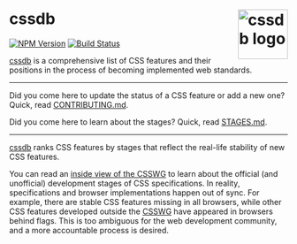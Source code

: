 # cssdb [<img src="https://cssdb.org/images/cssdb.svg" alt="cssdb logo" width="90" height="90" align="right">][cssdb]

[![NPM Version][npm-img]][npm-url]
[![Build Status][cli-img]][cli-url]

[cssdb] is a comprehensive list of CSS features and their positions in
the process of becoming implemented web standards.

---

Did you come here to update the status of a CSS feature or add a new one?
Quick, read [CONTRIBUTING.md](CONTRIBUTING.md).

Did you come here to learn about the stages? Quick, read [STAGES.md](STAGES.md).

---

[cssdb] ranks CSS features by stages that reflect the real-life stability of
new CSS features.

You can read an [inside view of the CSSWG] to learn about the official
(and unofficial) development stages of CSS specifications. In reality,
specifications and browser implementations happen out of sync. For example,
there are stable CSS features missing in all browsers, while other CSS features
developed outside the [CSSWG] have appeared in browsers behind flags. This is
too ambiguous for the web development community, and a more accountable process
is desired.

[cli-img]: https://github.com/csstools/cssdb/actions/workflows/test.yml/badge.svg
[cli-url]: https://github.com/csstools/cssdb/actions/workflows/test.yml
[cssdb]: https://github.com/csstools/cssdb
[CSSWG]: https://wiki.csswg.org/spec
[inside view of the CSSWG]: https://fantasai.inkedblade.net/weblog/2011/inside-csswg/process
[npm-img]: https://img.shields.io/npm/v/cssdb.svg
[npm-url]: https://www.npmjs.com/package/cssdb